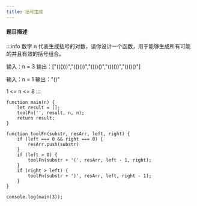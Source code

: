 ```yaml
---
title: 括号生成
---
```



#### 题目描述

:::info
数字 n 代表生成括号的对数，请你设计一个函数，用于能够生成所有可能的并且有效的括号组合。

输入：n = 3
输出：["((()))","(()())","(())()","()(())","()()()"]

输入：n = 1
输出："()"

1 <= n <= 8
:::


```ecmascript 6
function main(n) {
    let result = [];
    toolFn('', result, n, n);
    return result;
}

function toolFn(substr, resArr, left, right) {
    if (left === 0 && right === 0) {
        resArr.push(substr)
    }
    if (left > 0) {
        toolFn(substr + '(', resArr, left - 1, right);
    }
    if (right > left) {
        toolFn(substr + ')', resArr, left, right - 1);
    }
}

console.log(main(3));
```



